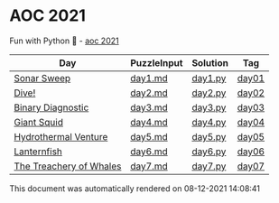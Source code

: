 # AOC 2021

Fun with Python :snake: - [aoc 2021](https://adventofcode.com/2021/)

| Day                                                                                    | PuzzleInput                                                                   | Solution                                                               | Tag                                                            |
| -------------------------------------------------------------------------------------- | ----------------------------------------------------------------------------- | ---------------------------------------------------------------------- | -------------------------------------------------------------- |
| [Sonar Sweep](https://github.com/mukundv/AOC2021/blob/master/day1/day1.md)             | [day1.md](https://github.com/mukundv/AOC2021/blob/master/day1/day1_input.txt) | [day1.py](https://github.com/mukundv/AOC2021/blob/master/day1/day1.py) | [day01](https://github.com/mukundv/AOC2021/releases/tag/day01) |
| [Dive!](https://github.com/mukundv/AOC2021/blob/master/day2/day2.md)                   | [day2.md](https://github.com/mukundv/AOC2021/blob/master/day2/day2_input.txt) | [day2.py](https://github.com/mukundv/AOC2021/blob/master/day2/day2.py) | [day02](https://github.com/mukundv/AOC2021/releases/tag/day02) |
| [Binary Diagnostic](https://github.com/mukundv/AOC2021/blob/master/day3/day3.md)       | [day3.md](https://github.com/mukundv/AOC2021/blob/master/day3/day3_input.txt) | [day3.py](https://github.com/mukundv/AOC2021/blob/master/day3/day3.py) | [day03](https://github.com/mukundv/AOC2021/releases/tag/day03) |
| [Giant Squid](https://github.com/mukundv/AOC2021/blob/master/day4/day4.md)             | [day4.md](https://github.com/mukundv/AOC2021/blob/master/day4/day4_input.txt) | [day4.py](https://github.com/mukundv/AOC2021/blob/master/day4/day4.py) | [day04](https://github.com/mukundv/AOC2021/releases/tag/day04) |
| [Hydrothermal Venture](https://github.com/mukundv/AOC2021/blob/master/day5/day5.md)    | [day5.md](https://github.com/mukundv/AOC2021/blob/master/day5/day5_input.txt) | [day5.py](https://github.com/mukundv/AOC2021/blob/master/day5/day5.py) | [day05](https://github.com/mukundv/AOC2021/releases/tag/day05) |
| [Lanternfish](https://github.com/mukundv/AOC2021/blob/master/day6/day6.md)             | [day6.md](https://github.com/mukundv/AOC2021/blob/master/day6/day6_input.txt) | [day6.py](https://github.com/mukundv/AOC2021/blob/master/day6/day6.py) | [day06](https://github.com/mukundv/AOC2021/releases/tag/day06) |
| [The Treachery of Whales](https://github.com/mukundv/AOC2021/blob/master/day7/day7.md) | [day7.md](https://github.com/mukundv/AOC2021/blob/master/day7/day7_input.txt) | [day7.py](https://github.com/mukundv/AOC2021/blob/master/day7/day7.py) | [day07](https://github.com/mukundv/AOC2021/releases/tag/day07) |

This document was automatically rendered on 08-12-2021 14:08:41